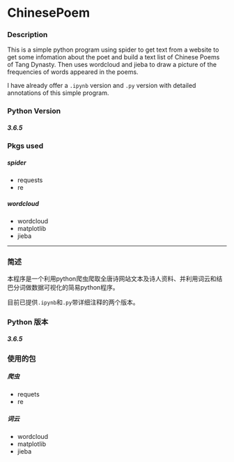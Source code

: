 # ChinesePoem

### Description

This is a simple python program using spider to get text from a website to get some infomation about the poet and build a text list of Chinese Poems of Tang Dynasty. Then uses wordcloud and jieba to draw a picture of the frequencies of words appeared in the poems.

I have already offer a `.ipynb` version and `.py` version with detailed annotations of this simple program.

### Python Version

##### 3.6.5

### Pkgs used

##### spider

- requests
- re

##### wordcloud

- wordcloud
- matplotlib
- jieba


-----

### 简述

本程序是一个利用python爬虫爬取全唐诗网站文本及诗人资料、并利用词云和结巴分词做数据可视化的简易python程序。

目前已提供`.ipynb`和`.py`带详细注释的两个版本。

### Python 版本

##### 3.6.5

### 使用的包

##### 爬虫

- requets
- re

##### 词云

- wordcloud
- matplotlib
- jieba
